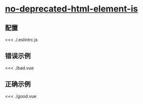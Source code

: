 # [no-deprecated-html-element-is](https://eslint.vuejs.org/rules/no-deprecated-html-element-is.html)

## 配置

<<< ./.eslintrc.js

## 错误示例

<<< ./bad.vue

## 正确示例

<<< ./good.vue
